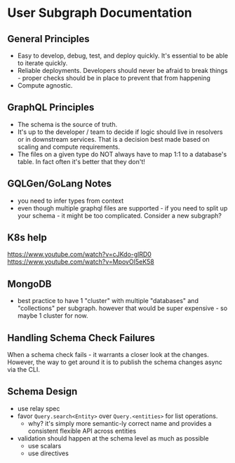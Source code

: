 # User Subgraph Documentation

## General Principles

- Easy to develop, debug, test, and deploy quickly.  It's essential to be able to iterate quickly.
- Reliable deployments. Developers should never be afraid to break things - proper checks should be in place to prevent that from happening
- Compute agnostic.

## GraphQL Principles

- The schema is the source of truth.
- It's up to the developer / team to decide if logic should live in resolvers or in downstream services.  That is a decision best made based on scaling and compute requirements.
- The files on a given type do NOT always have to map 1:1 to a database's table.  In fact often it's better that they don't!

## GQLGen/GoLang Notes
- you need to infer types from context
- even though multiple graphql files are supported - if you need to split up your schema - it might be too complicated.  Consider a new subgraph?

## K8s help

https://www.youtube.com/watch?v=cJKdo-glRD0
https://www.youtube.com/watch?v=MpovOI5eK58

## MongoDB

- best practice to have 1 "cluster" with multiple "databases" and "collections" per subgraph. however that would be super expensive - so maybe 1 cluster for now.

## Handling Schema Check Failures

When a schema check fails - it warrants a closer look at the changes.  However, the way to get around it is to publish the schema changes async via the CLI.

## Schema Design

- use relay spec
- favor `Query.search<Entity>` over `Query.<entities>` for list operations. 
  - why? it's simply more semantic-ly correct name and provides a consistent flexible API across entities
- validation should happen at the schema level as much as possible
  - use scalars
  - use directives